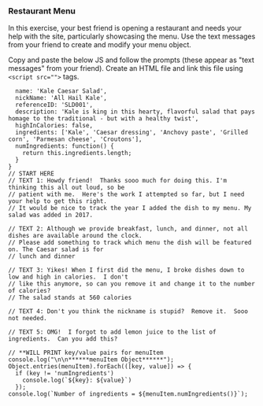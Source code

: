 ### Restaurant Menu

In this exercise, your best friend is opening a restaurant and needs your help with the site, particularly showcasing the menu. Use the text messages from your friend to create and modify your menu object.

Copy and paste the below JS and follow the prompts (these appear as "text messages" from your friend). Create an HTML file and link this file using `<script src="">` tags.

```let menuItem = {
  name: 'Kale Caesar Salad',
  nickName: 'All Hail Kale',
  referenceID: 'SLD001',
  description: 'Kale is king in this hearty, flavorful salad that pays homage to the traditional - but with a healthy twist',
  highInCalories: false,
  ingredients: ['Kale', 'Caesar dressing', 'Anchovy paste', 'Grilled corn', 'Parmesan cheese', 'Croutons'],
  numIngredients: function() {
    return this.ingredients.length;
  }
}
// START HERE
// TEXT 1: Howdy friend!  Thanks sooo much for doing this. I'm thinking this all out loud, so be
// patient with me.  Here's the work I attempted so far, but I need your help to get this right.
// It would be nice to track the year I added the dish to my menu. My salad was added in 2017.

// TEXT 2: Although we provide breakfast, lunch, and dinner, not all dishes are available around the clock.
// Please add something to track which menu the dish will be featured on. The Caesar salad is for
// lunch and dinner

// TEXT 3: Yikes! When I first did the menu, I broke dishes down to low and high in calories.  I don't
// like this anymore, so can you remove it and change it to the number of calories?
// The salad stands at 560 calories

// TEXT 4: Don't you think the nickname is stupid?  Remove it.  Sooo not needed.

// TEXT 5: OMG!  I forgot to add lemon juice to the list of ingredients.  Can you add this?

// **WILL PRINT key/value pairs for menuItem
console.log("\n\n******menuItem Object******");
Object.entries(menuItem).forEach(([key, value]) => {
  if (key != 'numIngredients')
    console.log(`${key}: ${value}`)
  });
console.log(`Number of ingredients = ${menuItem.numIngredients()}`);
```
